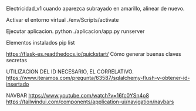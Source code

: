 Electricidad_v1
cuando aparezca subrayado en amarillo, alinear de nuevo.

Activar el entorno virtual
./env/Scripts/activate

Ejecutar aplicacion.
 python ./aplicacion/app.py runserver

Elementos instalados
 pip list

https://flask-es.readthedocs.io/quickstart/
Cómo generar buenas claves secretas

UTILIZACION DEL ID NECESARIO, EL CORRELATIVO.
https://www.iteramos.com/pregunta/63587/sqlalchemy-flush-y-obtener-id-insertado


NAVBAR
https://www.youtube.com/watch?v=16fc0YSn4o8
https://tailwindui.com/components/application-ui/navigation/navbars